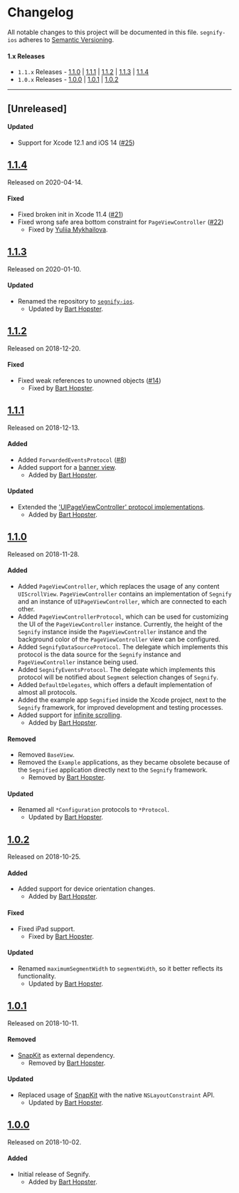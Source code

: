 # Changelog
All notable changes to this project will be documented in this file.
`segnify-ios` adheres to [Semantic Versioning](https://semver.org/).

#### 1.x Releases
- `1.1.x` Releases - [1.1.0](#110) | [1.1.1](#111) | [1.1.2](#112) | [1.1.3](#113) | [1.1.4](#114)
- `1.0.x` Releases - [1.0.0](#100) | [1.0.1](#101) | [1.0.2](#102)

---
## [Unreleased]

#### Updated
- Support for Xcode 12.1 and iOS 14 ([#25](https://github.com/nedap/segnify-ios/issues/25))

## [1.1.4](https://github.com/nedap/segnify-ios/releases/tag/1.1.4)
Released on 2020-04-14.

#### Fixed
- Fixed broken init in Xcode 11.4 ([#21](https://github.com/nedap/segnify-ios/issues/21))
- Fixed wrong safe area bottom constraint for `PageViewController` ([#22](https://github.com/nedap/segnify-ios/issues/22))
  - Fixed by [Yuliia Mykhailova](https://github.com/ymykhailova-nedap).

## [1.1.3](https://github.com/nedap/segnify-ios/releases/tag/1.1.3)
Released on 2020-01-10.

#### Updated
- Renamed the repository to [`segnify-ios`](https://github.com/nedap/segnify-ios/issues/17).
	- Updated by [Bart Hopster](https://github.com/barthopster).

## [1.1.2](https://github.com/nedap/segnify-ios/releases/tag/1.1.2)
Released on 2018-12-20.

#### Fixed

- Fixed weak references to unowned objects ([#14](https://github.com/nedap/segnify-ios/issues/14))
  - Fixed by [Bart Hopster](https://github.com/barthopster).

## [1.1.1](https://github.com/nedap/segnify-ios/releases/tag/1.1.1)
Released on 2018-12-13.

#### Added

- Added `ForwardedEventsProtocol` ([#8](https://github.com/nedap/segnify-ios/issues/8))
- Added support for a [banner view](https://github.com/nedap/segnify-ios/issues/11).
  - Added by [Bart Hopster](https://github.com/barthopster).

#### Updated

- Extended the ['UIPageViewController' protocol implementations](https://github.com/nedap/segnify-ios/issues/8).
	- Added by [Bart Hopster](https://github.com/barthopster).

## [1.1.0](https://github.com/nedap/segnify-ios/releases/tag/1.1.0)
Released on 2018-11-28.

#### Added

- Added `PageViewController`, which replaces the usage of any content `UIScrollView`. `PageViewController` contains an implementation of `Segnify` and an instance of `UIPageViewController`, which are connected to each other.
- Added `PageViewControllerProtocol`, which can be used for customizing the UI of the `PageViewController` instance. Currently, the height of the `Segnify` instance inside the `PageViewController` instance and the background color of the `PageViewController` view can be configured.
- Added `SegnifyDataSourceProtocol`. The delegate which implements this protocol is the data source for the `Segnify` instance and `PageViewController` instance being used.
- Added `SegnifyEventsProtocol`. The delegate which implements this protocol will be notified about `Segment` selection changes of `Segnify`.
- Added `DefaultDelegates`, which offers a default implementation of almost all protocols.
- Added the example app `Segnified` inside the Xcode project, next to the `Segnify` framework, for improved development and testing processes.
- Added support for [infinite scrolling](https://github.com/nedap/segnify-ios/issues/3).
  - Added by [Bart Hopster](https://github.com/barthopster).

#### Removed
- Removed `BaseView`.
- Removed the `Example` applications, as they became obsolete because of the `Segnified` application directly next to the `Segnify` framework.
  - Removed by [Bart Hopster](https://github.com/barthopster).

#### Updated
- Renamed all `*Configuration` protocols to `*Protocol`.
  - Updated by [Bart Hopster](https://github.com/barthopster).
  
## [1.0.2](https://github.com/nedap/segnify-ios/releases/tag/1.0.2)
Released on 2018-10-25.

#### Added

- Added support for device orientation changes.
  - Added by [Bart Hopster](https://github.com/barthopster).

#### Fixed

- Fixed iPad support.
  - Fixed by [Bart Hopster](https://github.com/barthopster).

#### Updated
- Renamed `maximumSegmentWidth` to `segmentWidth`, so it better reflects its functionality.
  - Updated by [Bart Hopster](https://github.com/barthopster).

## [1.0.1](https://github.com/nedap/segnify-ios/releases/tag/1.0.1)
Released on 2018-10-11.

#### Removed

- [SnapKit](https://snapkit.io) as external dependency.
  - Removed by [Bart Hopster](https://github.com/barthopster).

#### Updated
- Replaced usage of [SnapKit](https://snapkit.io) with the native `NSLayoutConstraint` API.
  - Updated by [Bart Hopster](https://github.com/barthopster).

## [1.0.0](https://github.com/nedap/segnify-ios/releases/tag/1.0.0)
Released on 2018-10-02.

#### Added
- Initial release of Segnify.
  - Added by [Bart Hopster](https://github.com/barthopster).

